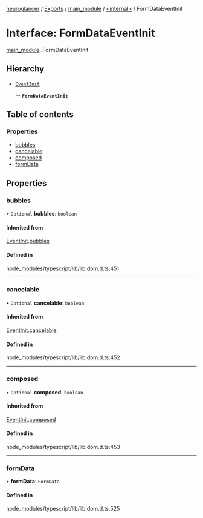 [neuroglancer](../README.md) / [Exports](../modules.md) / [main\_module](../modules/main_module.md) / [<internal\>](../modules/main_module._internal_.md) / FormDataEventInit

# Interface: FormDataEventInit

[main_module](../modules/main_module.md).[<internal>](../modules/main_module._internal_.md).FormDataEventInit

## Hierarchy

- [`EventInit`](main_module._internal_.EventInit.md)

  ↳ **`FormDataEventInit`**

## Table of contents

### Properties

- [bubbles](main_module._internal_.FormDataEventInit.md#bubbles)
- [cancelable](main_module._internal_.FormDataEventInit.md#cancelable)
- [composed](main_module._internal_.FormDataEventInit.md#composed)
- [formData](main_module._internal_.FormDataEventInit.md#formdata)

## Properties

### bubbles

• `Optional` **bubbles**: `boolean`

#### Inherited from

[EventInit](main_module._internal_.EventInit.md).[bubbles](main_module._internal_.EventInit.md#bubbles)

#### Defined in

node_modules/typescript/lib/lib.dom.d.ts:451

___

### cancelable

• `Optional` **cancelable**: `boolean`

#### Inherited from

[EventInit](main_module._internal_.EventInit.md).[cancelable](main_module._internal_.EventInit.md#cancelable)

#### Defined in

node_modules/typescript/lib/lib.dom.d.ts:452

___

### composed

• `Optional` **composed**: `boolean`

#### Inherited from

[EventInit](main_module._internal_.EventInit.md).[composed](main_module._internal_.EventInit.md#composed)

#### Defined in

node_modules/typescript/lib/lib.dom.d.ts:453

___

### formData

• **formData**: `FormData`

#### Defined in

node_modules/typescript/lib/lib.dom.d.ts:525
